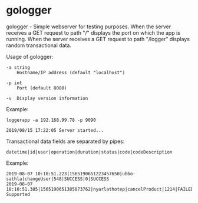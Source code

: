 # gologger

gologger - Simple webserver for testing purposes.
When the server receives a GET request to path "/" displays the port on which the app is running.
When the server receives a GET request to path "/logger" displays random transactional data.

Usage of gologger:
  
    -a string
        Hostname/IP address (default "localhost")  

    -p int
        Port (default 8080)

    -v  Display version information

Example:

    loggerapp -a 192.168.99.78 -p 9090

    2019/08/15 17:22:05 Server started...

Transactional data fields are separated by pipes:
    
    datetime|id|user|operation|duration|status|code|codeDescription

Example:

    2019-08-07 10:10:51.223|1565190651223457650|ubbo-sathla|changeUser|548|SUCCESS|0|SUCCESS
    2019-08-07 10:10:51.385|1565190651385873762|nyarlathotep|cancelProduct|1214|FAILED|440|Not Supported
